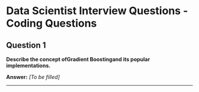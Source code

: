 # Data Scientist Interview Questions - Coding Questions

## Question 1

**Describe the concept ofGradient Boostingand its popular implementations.**

**Answer:** _[To be filled]_

---

